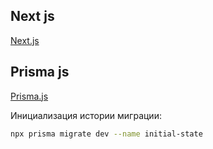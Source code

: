 

## Next js
[Next.js](https://nextjs.org/)






## Prisma js
[Prisma.js](https://www.prisma.io/)

Инициализация истории миграции:
```bash
npx prisma migrate dev --name initial-state
```